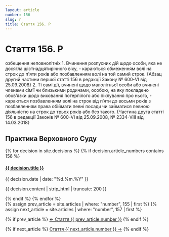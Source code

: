 ```yaml
---
layout: article
number: 156
slug: r
title: Стаття 156. Р
---
```


# Стаття 156. Р

озбещення неповнолітніх 1. Вчинення розпусних дій щодо особи, яка не досягла шістнадцятирічного віку, - караються обмеженням волі на строк до п'яти років або позбавленням волі на той самий строк. {Абзац другий частини першої статті 156 в редакції Закону № 600-VI від 25.09.2008} 2. Ті самі дії, вчинені щодо малолітньої особи або вчинені членами сім’ї чи близькими родичами, особою, на яку покладено обов’язки щодо виховання потерпілого або піклування про нього, - караються позбавленням волі на строк від п’яти до восьми років з позбавленням права обіймати певні посади чи займатися певною діяльністю на строк до трьох років або без такого. {Частина друга статті 156 в редакції Законів № 600-VI від 25.09.2008, № 2334-VIII від 14.03.2018}

## Практика Верховного Суду

<div class="decisions-container">
{% for decision in site.decisions %}
  {% if decision.article_numbers contains 156 %}
    <div class="decision-item">
      <h4><a href="{{ decision.url }}">{{ decision.title }}</a></h4>
      <p class="decision-date">{{ decision.date | date: "%d.%m.%Y" }}</p>
      <p class="decision-excerpt">{{ decision.content | strip_html | truncate: 200 }}</p>
    </div>
  {% endif %}
{% endfor %}
</div>

<div class="article-navigation">
  {% assign prev_article = site.articles | where: "number", 155 | first %}
  {% assign next_article = site.articles | where: "number", 157 | first %}
  
  {% if prev_article %}
    <a href="{{ prev_article.url }}" class="prev-article">← Стаття {{ prev_article.number }}</a>
  {% endif %}
  
  {% if next_article %}
    <a href="{{ next_article.url }}" class="next-article">Стаття {{ next_article.number }} →</a>
  {% endif %}
</div>
